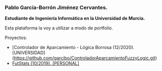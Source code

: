 ### Pablo García-Borrón Jiménez Cervantes.

**Estudiante de Ingeniería Informática en la Universidad de Murcia.** <br />

Esta plataforma la voy a utilizar a modo de portfolio.<br />

Proyectos:

- [Controlador de Aparcamiento - Lógica Borrosa (12/2020).\[UNIVERSIDAD\](https://github.com/garcibo/ControladorAparcamientoFuzzyLogic.git)
- [FutStats (10/2019). \[PERSONAL\]](https://github.com/garcibo/FutStats.git)
